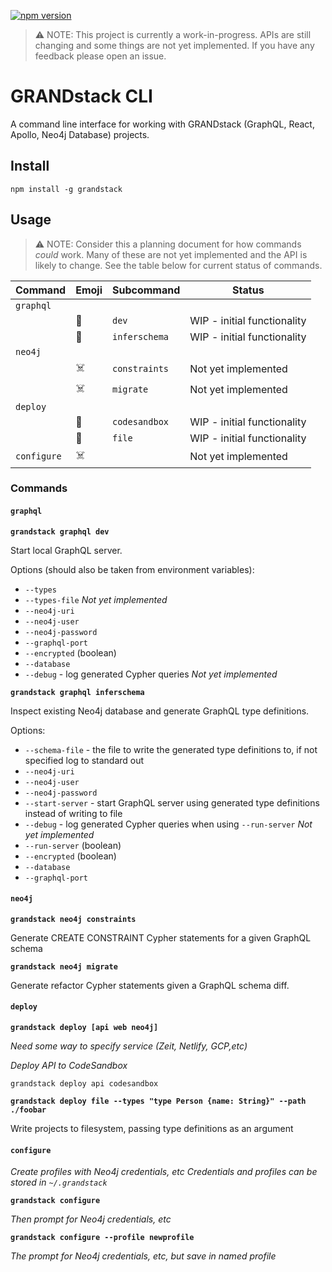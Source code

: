 [![npm version](https://badge.fury.io/js/grandstack.svg)](https://badge.fury.io/js/grandstack)

> ⚠️ NOTE: This project is currently a work-in-progress. APIs are still changing and some things are not yet implemented. If you have any feedback please open an issue.

# GRANDstack CLI

A command line interface for working with GRANDstack (GraphQL, React, Apollo, Neo4j Database) projects.


## Install

```
npm install -g grandstack
```

## Usage

> ⚠️ NOTE: Consider this a planning document for how commands *could* work. Many of these are not yet implemented and the API is likely to change. See the table below for current status of commands.

|Command |Emoji | Subcommand |Status |
|--------|------|------------|-------|
| `graphql`  |      |             |       |
|            | 🚧 | `dev`         | WIP - initial functionality  |
|            | 🚧 | `inferschema` | WIP - initial functionality  |
| `neo4j`    |     |              |                              |
|            | ☠️ | `constraints` | Not yet implemented          |
|            | ☠️ | `migrate`     | Not yet implemented          |
| `deploy`   |     |              |                              |
|            | 🚧 | `codesandbox` | WIP - initial functionality  |
|            | 🚧 | `file`        | WIP - initial functionality
| `configure`| ☠️ |               | Not yet implemented          |



### Commands

#### `graphql`

**`grandstack graphql dev`**

Start local GraphQL server.

Options (should also be taken from environment variables):
  * `--types`
  * `--types-file` *Not yet implemented*
  * `--neo4j-uri`
  * `--neo4j-user`
  * `--neo4j-password`
  * `--graphql-port`
  * `--encrypted` (boolean)
  * `--database`
  * `--debug` - log generated Cypher queries *Not yet implemented*


**`grandstack graphql inferschema`**

Inspect existing Neo4j database and generate GraphQL type definitions.

Options:
  * `--schema-file` - the file to write the generated type definitions to, if not specified log to standard out
  * `--neo4j-uri`
  * `--neo4j-user`
  * `--neo4j-password`
  * `--start-server` - start GraphQL server using generated type definitions instead of writing to file
  * `--debug` - log generated Cypher queries when using `--run-server` *Not yet implemented*
  * `--run-server` (boolean)
  * `--encrypted` (boolean)
  * `--database`
  * `--graphql-port`

#### `neo4j`

**`grandstack neo4j constraints`**

Generate CREATE CONSTRAINT Cypher statements for a given GraphQL schema

**`grandstack neo4j migrate`**

Generate refactor Cypher statements given a GraphQL schema diff.

#### `deploy`

**`grandstack deploy [api web neo4j]`**

*Need some way to specify service (Zeit, Netlify, GCP,etc)*

*Deploy API to CodeSandbox*

```
grandstack deploy api codesandbox
```

**`grandstack deploy file --types "type Person {name: String}" --path ./foobar`**

Write projects to filesystem, passing type definitions as an argument

#### `configure`

*Create profiles with Neo4j credentials, etc*
*Credentials and profiles can be stored in `~/.grandstack`*

**`grandstack configure`**

*Then prompt for Neo4j credentials, etc*

**`grandstack configure --profile newprofile`**

*The prompt for Neo4j credentials, etc, but save in named profile*


